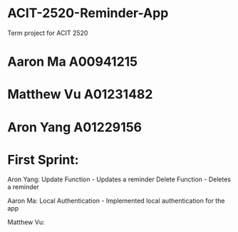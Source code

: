# ACIT-2520-Reminder-App
Term project for ACIT 2520
# Aaron Ma A00941215
# Matthew Vu A01231482
# Aron Yang A01229156


# First Sprint:

Aron Yang:
Update Function - Updates a reminder
Delete Function - Deletes a reminder

Aaron Ma:
Local Authentication - Implemented local authentication for the app

Matthew Vu:

